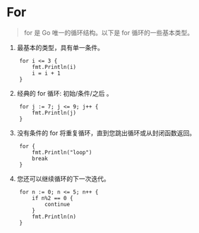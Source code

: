 # For
> for 是 Go 唯一的循环结构。以下是 for 循环的一些基本类型。

1. 最基本的类型，具有单一条件。
```
    for i <= 3 {
        fmt.Println(i)
        i = i + 1
    }
```
2. 经典的 for 循环: 初始/条件/之后 。
```
    for j := 7; j <= 9; j++ {
        fmt.Println(j)
    }
```
3. 没有条件的 for 将重复循环，直到您跳出循环或从封闭函数返回。
```
    for {
        fmt.Println("loop")
        break
    }
```
4. 您还可以继续循环的下一次迭代。
```
    for n := 0; n <= 5; n++ {
        if n%2 == 0 {
            continue
        }
        fmt.Println(n)
    }
```
